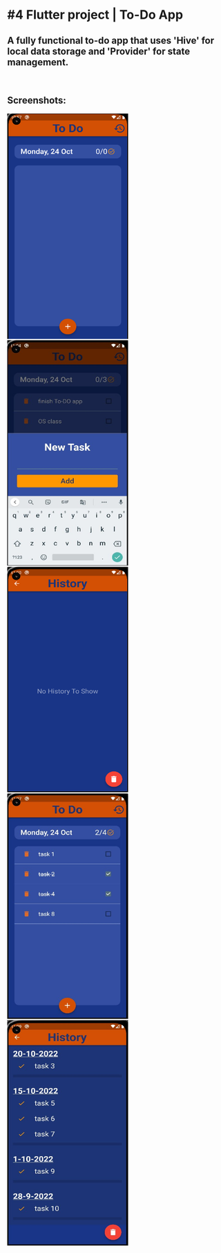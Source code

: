 # \#4 Flutter project | To-Do App

<h2>A fully functional to-do app that uses 'Hive' for local data storage and 'Provider' for state management.</h2>
<br>

## Screenshots:

<p float="left">
    <img src="imgs/todo_1.png" width="280" height="520"> 
    <img src="imgs/todo_2.jpeg" width="280" height="520"> 
    <img src="imgs/todo_3.png" width="280" height="520"> 
    <img src="imgs/todo_4.jpeg" width="280" height="520">
    <img src="imgs/todo_5.jpeg" width="280" height="520"> 
</p>
